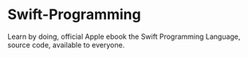 # Swift-Programming
Learn by doing, official Apple ebook the Swift Programming Language, source code, available to everyone.
